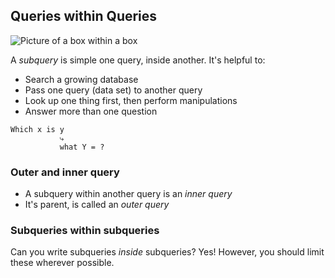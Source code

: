 ## Queries within Queries

![Picture of a box within a box]()

A _subquery_ is simple one query, inside another. It's helpful to:

- Search a growing database
- Pass one query (data set) to another query
- Look up one thing first, then perform manipulations
- Answer more than one question

```text
Which x is y
           ⤷
           what Y = ?
```


### Outer and inner query

- A subquery within another query is an _inner query_
- It's parent, is called an _outer query_


### Subqueries within subqueries

Can you write subqueries _inside_ subqueries? Yes! However, you should limit these wherever possible.
